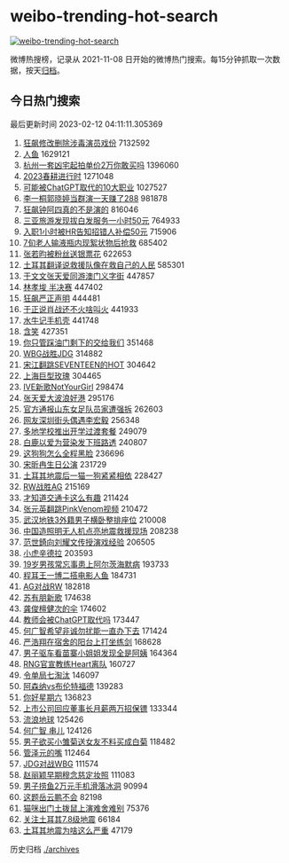 # weibo-trending-hot-search

[![weibo-trending-hot-search](https://github.com/ameizi/weibo-trending-hot-search/actions/workflows/ci.yml/badge.svg)](https://github.com/ameizi/weibo-trending-hot-search/actions/workflows/ci.yml)

微博热搜榜，记录从 2021-11-08 日开始的微博热门搜索。每15分钟抓取一次数据，按天[归档](./archives)。

## 今日热门搜索

<!-- BEGIN --> 
最后更新时间 2023-02-12 04:11:11.305369 
1. [狂飙修改删除涉毒演员戏份](https://s.weibo.com/weibo?q=%23%E7%8B%82%E9%A3%99%E4%BF%AE%E6%94%B9%E5%88%A0%E9%99%A4%E6%B6%89%E6%AF%92%E6%BC%94%E5%91%98%E6%88%8F%E4%BB%BD%23&t=31&band_rank=1&Refer=top) 7132592
1. [人鱼](https://s.weibo.com/weibo?q=%E4%BA%BA%E9%B1%BC&t=31&band_rank=4&Refer=top) 1629121
1. [杭州一套凶宅起拍单价2万你敢买吗](https://s.weibo.com/weibo?q=%23%E6%9D%AD%E5%B7%9E%E4%B8%80%E5%A5%97%E5%87%B6%E5%AE%85%E8%B5%B7%E6%8B%8D%E5%8D%95%E4%BB%B72%E4%B8%87%E4%BD%A0%E6%95%A2%E4%B9%B0%E5%90%97%23&t=31&band_rank=2&Refer=top) 1396060
1. [2023春耕进行时](https://s.weibo.com/weibo?q=%232023%E6%98%A5%E8%80%95%E8%BF%9B%E8%A1%8C%E6%97%B6%23&t=31&band_rank=3&Refer=top) 1271048
1. [可能被ChatGPT取代的10大职业](https://s.weibo.com/weibo?q=%23%E5%8F%AF%E8%83%BD%E8%A2%ABChatGPT%E5%8F%96%E4%BB%A3%E7%9A%8410%E5%A4%A7%E8%81%8C%E4%B8%9A%23&t=31&band_rank=43&Refer=top) 1027527
1. [李一桐郭晓婷当群演一天赚了288](https://s.weibo.com/weibo?q=%23%E6%9D%8E%E4%B8%80%E6%A1%90%E9%83%AD%E6%99%93%E5%A9%B7%E5%BD%93%E7%BE%A4%E6%BC%94%E4%B8%80%E5%A4%A9%E8%B5%9A%E4%BA%86288%23&t=31&band_rank=5&Refer=top) 981878
1. [狂飙钟阿四真的不是演的](https://s.weibo.com/weibo?q=%23%E7%8B%82%E9%A3%99%E9%92%9F%E9%98%BF%E5%9B%9B%E7%9C%9F%E7%9A%84%E4%B8%8D%E6%98%AF%E6%BC%94%E7%9A%84%23&t=31&band_rank=6&Refer=top) 816046
1. [三亚旅游发现拔白发服务一小时50元](https://s.weibo.com/weibo?q=%23%E4%B8%89%E4%BA%9A%E6%97%85%E6%B8%B8%E5%8F%91%E7%8E%B0%E6%8B%94%E7%99%BD%E5%8F%91%E6%9C%8D%E5%8A%A1%E4%B8%80%E5%B0%8F%E6%97%B650%E5%85%83%23&t=31&band_rank=7&Refer=top) 764933
1. [入职1小时被HR告知招错人补偿50元](https://s.weibo.com/weibo?q=%23%E5%85%A5%E8%81%8C1%E5%B0%8F%E6%97%B6%E8%A2%ABHR%E5%91%8A%E7%9F%A5%E6%8B%9B%E9%94%99%E4%BA%BA%E8%A1%A5%E5%81%BF50%E5%85%83%23&t=31&band_rank=8&Refer=top) 715906
1. [7旬老人输液瓶内现絮状物后抢救](https://s.weibo.com/weibo?q=%237%E6%97%AC%E8%80%81%E4%BA%BA%E8%BE%93%E6%B6%B2%E7%93%B6%E5%86%85%E7%8E%B0%E7%B5%AE%E7%8A%B6%E7%89%A9%E5%90%8E%E6%8A%A2%E6%95%91%23&t=31&band_rank=9&Refer=top) 685402
1. [张若昀被粉丝送银票花](https://s.weibo.com/weibo?q=%23%E5%BC%A0%E8%8B%A5%E6%98%80%E8%A2%AB%E7%B2%89%E4%B8%9D%E9%80%81%E9%93%B6%E7%A5%A8%E8%8A%B1%23&t=31&band_rank=46&Refer=top) 622653
1. [土耳其翻译说救援队像在救自己的人民](https://s.weibo.com/weibo?q=%23%E5%9C%9F%E8%80%B3%E5%85%B6%E7%BF%BB%E8%AF%91%E8%AF%B4%E6%95%91%E6%8F%B4%E9%98%9F%E5%83%8F%E5%9C%A8%E6%95%91%E8%87%AA%E5%B7%B1%E7%9A%84%E4%BA%BA%E6%B0%91%23&t=31&band_rank=10&Refer=top) 585301
1. [于文文张天爱同游澳门义字街](https://s.weibo.com/weibo?q=%23%E4%BA%8E%E6%96%87%E6%96%87%E5%BC%A0%E5%A4%A9%E7%88%B1%E5%90%8C%E6%B8%B8%E6%BE%B3%E9%97%A8%E4%B9%89%E5%AD%97%E8%A1%97%23&t=31&band_rank=11&Refer=top) 447857
1. [林孝埈 半决赛](https://s.weibo.com/weibo?q=%E6%9E%97%E5%AD%9D%E5%9F%88%20%E5%8D%8A%E5%86%B3%E8%B5%9B&t=31&band_rank=12&Refer=top) 447402
1. [狂飙严正声明](https://s.weibo.com/weibo?q=%23%E7%8B%82%E9%A3%99%E4%B8%A5%E6%AD%A3%E5%A3%B0%E6%98%8E%23&t=31&band_rank=13&Refer=top) 444481
1. [于正说肖战还不火啥叫火](https://s.weibo.com/weibo?q=%23%E4%BA%8E%E6%AD%A3%E8%AF%B4%E8%82%96%E6%88%98%E8%BF%98%E4%B8%8D%E7%81%AB%E5%95%A5%E5%8F%AB%E7%81%AB%23&t=31&band_rank=14&Refer=top) 441933
1. [水牛记手机壳](https://s.weibo.com/weibo?q=%23%E6%B0%B4%E7%89%9B%E8%AE%B0%E6%89%8B%E6%9C%BA%E5%A3%B3%23&t=31&band_rank=31&Refer=top) 441748
1. [含笑](https://s.weibo.com/weibo?q=%E5%90%AB%E7%AC%91&t=31&band_rank=15&Refer=top) 427351
1. [你只管踩油门剩下的交给我们](https://s.weibo.com/weibo?q=%23%E4%BD%A0%E5%8F%AA%E7%AE%A1%E8%B8%A9%E6%B2%B9%E9%97%A8%E5%89%A9%E4%B8%8B%E7%9A%84%E4%BA%A4%E7%BB%99%E6%88%91%E4%BB%AC%23&t=31&band_rank=16&Refer=top) 351468
1. [WBG战胜JDG](https://s.weibo.com/weibo?q=%23WBG%E6%88%98%E8%83%9CJDG%23&t=31&band_rank=17&Refer=top) 314882
1. [宋江翻跳SEVENTEEN的HOT](https://s.weibo.com/weibo?q=%23%E5%AE%8B%E6%B1%9F%E7%BF%BB%E8%B7%B3SEVENTEEN%E7%9A%84HOT%23&t=31&band_rank=18&Refer=top) 304642
1. [上海巨型玫瑰](https://s.weibo.com/weibo?q=%23%E4%B8%8A%E6%B5%B7%E5%B7%A8%E5%9E%8B%E7%8E%AB%E7%91%B0%23&t=31&band_rank=19&Refer=top) 304465
1. [IVE新歌NotYourGirl](https://s.weibo.com/weibo?q=%23IVE%E6%96%B0%E6%AD%8CNotYourGirl%23&t=31&band_rank=20&Refer=top) 298474
1. [张天爱大波浪好港](https://s.weibo.com/weibo?q=%23%E5%BC%A0%E5%A4%A9%E7%88%B1%E5%A4%A7%E6%B3%A2%E6%B5%AA%E5%A5%BD%E6%B8%AF%23&t=31&band_rank=21&Refer=top) 295176
1. [官方通报山东女足队员家遭强拆](https://s.weibo.com/weibo?q=%23%E5%AE%98%E6%96%B9%E9%80%9A%E6%8A%A5%E5%B1%B1%E4%B8%9C%E5%A5%B3%E8%B6%B3%E9%98%9F%E5%91%98%E5%AE%B6%E9%81%AD%E5%BC%BA%E6%8B%86%23&t=31&band_rank=22&Refer=top) 262603
1. [网友深圳街头偶遇李宏毅](https://s.weibo.com/weibo?q=%23%E7%BD%91%E5%8F%8B%E6%B7%B1%E5%9C%B3%E8%A1%97%E5%A4%B4%E5%81%B6%E9%81%87%E6%9D%8E%E5%AE%8F%E6%AF%85%23&t=31&band_rank=23&Refer=top) 256348
1. [多地学校推出开学过渡套餐](https://s.weibo.com/weibo?q=%23%E5%A4%9A%E5%9C%B0%E5%AD%A6%E6%A0%A1%E6%8E%A8%E5%87%BA%E5%BC%80%E5%AD%A6%E8%BF%87%E6%B8%A1%E5%A5%97%E9%A4%90%23&t=31&band_rank=25&Refer=top) 249079
1. [白鹿以爱为营染发下班路透](https://s.weibo.com/weibo?q=%23%E7%99%BD%E9%B9%BF%E4%BB%A5%E7%88%B1%E4%B8%BA%E8%90%A5%E6%9F%93%E5%8F%91%E4%B8%8B%E7%8F%AD%E8%B7%AF%E9%80%8F%23&t=31&band_rank=42&Refer=top) 240807
1. [这狗狗怎么全程黑脸](https://s.weibo.com/weibo?q=%23%E8%BF%99%E7%8B%97%E7%8B%97%E6%80%8E%E4%B9%88%E5%85%A8%E7%A8%8B%E9%BB%91%E8%84%B8%23&t=31&band_rank=33&Refer=top) 236696
1. [宋昕冉生日公演](https://s.weibo.com/weibo?q=%E5%AE%8B%E6%98%95%E5%86%89%E7%94%9F%E6%97%A5%E5%85%AC%E6%BC%94&t=31&band_rank=24&Refer=top) 231729
1. [土耳其地震后一猫一狗紧紧相依](https://s.weibo.com/weibo?q=%23%E5%9C%9F%E8%80%B3%E5%85%B6%E5%9C%B0%E9%9C%87%E5%90%8E%E4%B8%80%E7%8C%AB%E4%B8%80%E7%8B%97%E7%B4%A7%E7%B4%A7%E7%9B%B8%E4%BE%9D%23&t=31&band_rank=47&Refer=top) 228427
1. [RW战胜AG](https://s.weibo.com/weibo?q=%23RW%E6%88%98%E8%83%9CAG%23&t=31&band_rank=31&Refer=top) 215169
1. [才知道交通卡这么有趣](https://s.weibo.com/weibo?q=%23%E6%89%8D%E7%9F%A5%E9%81%93%E4%BA%A4%E9%80%9A%E5%8D%A1%E8%BF%99%E4%B9%88%E6%9C%89%E8%B6%A3%23&t=31&band_rank=26&Refer=top) 211424
1. [张元英翻跳PinkVenom视频](https://s.weibo.com/weibo?q=%23%E5%BC%A0%E5%85%83%E8%8B%B1%E7%BF%BB%E8%B7%B3PinkVenom%E8%A7%86%E9%A2%91%23&t=31&band_rank=27&Refer=top) 210472
1. [武汉地铁3外籍男子横卧整排座位](https://s.weibo.com/weibo?q=%23%E6%AD%A6%E6%B1%89%E5%9C%B0%E9%93%813%E5%A4%96%E7%B1%8D%E7%94%B7%E5%AD%90%E6%A8%AA%E5%8D%A7%E6%95%B4%E6%8E%92%E5%BA%A7%E4%BD%8D%23&t=31&band_rank=28&Refer=top) 210008
1. [中国造照明无人机点亮地震救援现场](https://s.weibo.com/weibo?q=%23%E4%B8%AD%E5%9B%BD%E9%80%A0%E7%85%A7%E6%98%8E%E6%97%A0%E4%BA%BA%E6%9C%BA%E7%82%B9%E4%BA%AE%E5%9C%B0%E9%9C%87%E6%95%91%E6%8F%B4%E7%8E%B0%E5%9C%BA%23&t=31&band_rank=29&Refer=top) 208238
1. [范世錡向刘耀文传授演戏经验](https://s.weibo.com/weibo?q=%23%E8%8C%83%E4%B8%96%E9%8C%A1%E5%90%91%E5%88%98%E8%80%80%E6%96%87%E4%BC%A0%E6%8E%88%E6%BC%94%E6%88%8F%E7%BB%8F%E9%AA%8C%23&t=31&band_rank=30&Refer=top) 206505
1. [小虎辛德拉](https://s.weibo.com/weibo?q=%23%E5%B0%8F%E8%99%8E%E8%BE%9B%E5%BE%B7%E6%8B%89%23&t=31&band_rank=32&Refer=top) 203593
1. [19岁男孩常忘事患上阿尔茨海默病](https://s.weibo.com/weibo?q=%2319%E5%B2%81%E7%94%B7%E5%AD%A9%E5%B8%B8%E5%BF%98%E4%BA%8B%E6%82%A3%E4%B8%8A%E9%98%BF%E5%B0%94%E8%8C%A8%E6%B5%B7%E9%BB%98%E7%97%85%23&t=31&band_rank=33&Refer=top) 193733
1. [程耳王一博二搭电影人鱼](https://s.weibo.com/weibo?q=%23%E7%A8%8B%E8%80%B3%E7%8E%8B%E4%B8%80%E5%8D%9A%E4%BA%8C%E6%90%AD%E7%94%B5%E5%BD%B1%E4%BA%BA%E9%B1%BC%23&t=31&band_rank=34&Refer=top) 184731
1. [AG对战RW](https://s.weibo.com/weibo?q=%23AG%E5%AF%B9%E6%88%98RW%23&t=31&band_rank=35&Refer=top) 182818
1. [苏有朋新歌](https://s.weibo.com/weibo?q=%E8%8B%8F%E6%9C%89%E6%9C%8B%E6%96%B0%E6%AD%8C&t=31&band_rank=36&Refer=top) 174638
1. [龚俊檀健次的伞](https://s.weibo.com/weibo?q=%23%E9%BE%9A%E4%BF%8A%E6%AA%80%E5%81%A5%E6%AC%A1%E7%9A%84%E4%BC%9E%23&t=31&band_rank=37&Refer=top) 174602
1. [教师会被ChatGPT取代吗](https://s.weibo.com/weibo?q=%23%E6%95%99%E5%B8%88%E4%BC%9A%E8%A2%ABChatGPT%E5%8F%96%E4%BB%A3%E5%90%97%23&t=31&band_rank=38&Refer=top) 173447
1. [何广智希望非诚勿扰能一直办下去](https://s.weibo.com/weibo?q=%23%E4%BD%95%E5%B9%BF%E6%99%BA%E5%B8%8C%E6%9C%9B%E9%9D%9E%E8%AF%9A%E5%8B%BF%E6%89%B0%E8%83%BD%E4%B8%80%E7%9B%B4%E5%8A%9E%E4%B8%8B%E5%8E%BB%23&t=31&band_rank=38&Refer=top) 171424
1. [严浩翔在宿舍的阳台上打坐练剑](https://s.weibo.com/weibo?q=%23%E4%B8%A5%E6%B5%A9%E7%BF%94%E5%9C%A8%E5%AE%BF%E8%88%8D%E7%9A%84%E9%98%B3%E5%8F%B0%E4%B8%8A%E6%89%93%E5%9D%90%E7%BB%83%E5%89%91%23&t=31&band_rank=39&Refer=top) 168628
1. [男子驱车看苗寨小姐姐发现全是阿姨](https://s.weibo.com/weibo?q=%23%E7%94%B7%E5%AD%90%E9%A9%B1%E8%BD%A6%E7%9C%8B%E8%8B%97%E5%AF%A8%E5%B0%8F%E5%A7%90%E5%A7%90%E5%8F%91%E7%8E%B0%E5%85%A8%E6%98%AF%E9%98%BF%E5%A7%A8%23&t=31&band_rank=43&Refer=top) 164364
1. [RNG官宣教练Heart离队](https://s.weibo.com/weibo?q=%23RNG%E5%AE%98%E5%AE%A3%E6%95%99%E7%BB%83Heart%E7%A6%BB%E9%98%9F%23&t=31&band_rank=40&Refer=top) 160727
1. [令单局七淘汰](https://s.weibo.com/weibo?q=%23%E4%BB%A4%E5%8D%95%E5%B1%80%E4%B8%83%E6%B7%98%E6%B1%B0%23&t=31&band_rank=41&Refer=top) 146097
1. [阿森纳vs布伦特福德](https://s.weibo.com/weibo?q=%23%E9%98%BF%E6%A3%AE%E7%BA%B3vs%E5%B8%83%E4%BC%A6%E7%89%B9%E7%A6%8F%E5%BE%B7%23&t=31&band_rank=48&Refer=top) 139283
1. [你好星期六](https://s.weibo.com/weibo?q=%E4%BD%A0%E5%A5%BD%E6%98%9F%E6%9C%9F%E5%85%AD&t=31&band_rank=42&Refer=top) 136823
1. [上市公司回应董事长月薪两万招保镖](https://s.weibo.com/weibo?q=%23%E4%B8%8A%E5%B8%82%E5%85%AC%E5%8F%B8%E5%9B%9E%E5%BA%94%E8%91%A3%E4%BA%8B%E9%95%BF%E6%9C%88%E8%96%AA%E4%B8%A4%E4%B8%87%E6%8B%9B%E4%BF%9D%E9%95%96%23&t=31&band_rank=44&Refer=top) 133344
1. [流浪地球](https://s.weibo.com/weibo?q=%E6%B5%81%E6%B5%AA%E5%9C%B0%E7%90%83&t=31&band_rank=44&Refer=top) 125426
1. [何广智 串儿](https://s.weibo.com/weibo?q=%E4%BD%95%E5%B9%BF%E6%99%BA%20%E4%B8%B2%E5%84%BF&t=31&band_rank=45&Refer=top) 124126
1. [男子欲买小雏菊送女友不料买成白菊](https://s.weibo.com/weibo?q=%23%E7%94%B7%E5%AD%90%E6%AC%B2%E4%B9%B0%E5%B0%8F%E9%9B%8F%E8%8F%8A%E9%80%81%E5%A5%B3%E5%8F%8B%E4%B8%8D%E6%96%99%E4%B9%B0%E6%88%90%E7%99%BD%E8%8F%8A%23&t=31&band_rank=47&Refer=top) 118482
1. [管泽元的嘴](https://s.weibo.com/weibo?q=%23%E7%AE%A1%E6%B3%BD%E5%85%83%E7%9A%84%E5%98%B4%23&t=31&band_rank=48&Refer=top) 112464
1. [JDG对战WBG](https://s.weibo.com/weibo?q=%23JDG%E5%AF%B9%E6%88%98WBG%23&t=31&band_rank=49&Refer=top) 111574
1. [赵丽颖早期穆念慈定妆照](https://s.weibo.com/weibo?q=%23%E8%B5%B5%E4%B8%BD%E9%A2%96%E6%97%A9%E6%9C%9F%E7%A9%86%E5%BF%B5%E6%85%88%E5%AE%9A%E5%A6%86%E7%85%A7%23&t=31&band_rank=50&Refer=top) 111083
1. [男子捞鱼2万元手机滑落冰洞](https://s.weibo.com/weibo?q=%23%E7%94%B7%E5%AD%90%E6%8D%9E%E9%B1%BC2%E4%B8%87%E5%85%83%E6%89%8B%E6%9C%BA%E6%BB%91%E8%90%BD%E5%86%B0%E6%B4%9E%23&t=31&band_rank=49&Refer=top) 90994
1. [这题岳云鹏不会](https://s.weibo.com/weibo?q=%23%E8%BF%99%E9%A2%98%E5%B2%B3%E4%BA%91%E9%B9%8F%E4%B8%8D%E4%BC%9A%23&t=31&band_rank=43&Refer=top) 82198
1. [猫咪出门土拨鼠上演难舍难别](https://s.weibo.com/weibo?q=%23%E7%8C%AB%E5%92%AA%E5%87%BA%E9%97%A8%E5%9C%9F%E6%8B%A8%E9%BC%A0%E4%B8%8A%E6%BC%94%E9%9A%BE%E8%88%8D%E9%9A%BE%E5%88%AB%23&t=31&band_rank=48&Refer=top) 75376
1. [关注土耳其7.8级地震](https://s.weibo.com/weibo?q=%23%E5%85%B3%E6%B3%A8%E5%9C%9F%E8%80%B3%E5%85%B67.8%E7%BA%A7%E5%9C%B0%E9%9C%87%23&t=31&band_rank=42&Refer=top) 66184
1. [土耳其地震为啥这么严重](https://s.weibo.com/weibo?q=%23%E5%9C%9F%E8%80%B3%E5%85%B6%E5%9C%B0%E9%9C%87%E4%B8%BA%E5%95%A5%E8%BF%99%E4%B9%88%E4%B8%A5%E9%87%8D%23&t=31&band_rank=47&Refer=top) 47179
<!-- END -->

历史归档 [./archives](./archives)

